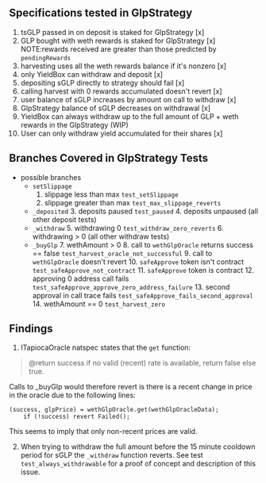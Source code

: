 ## Specifications tested in GlpStrategy

1. tsGLP passed in on deposit is staked for GlpStrategy [x]
2. GLP bought with weth rewards is staked for GlpStrategy [x] NOTE:rewards received are greater than those predicted by `pendingRewards`
3. harvesting uses all the weth rewards balance if it's nonzero [x]
4. only YieldBox can withdraw and deposit [x]
5. depositing sGLP directly to strategy should fail [x]
6. calling harvest with 0 rewards accumulated doesn't revert [x]
7. user balance of sGLP increases by amount on call to withdraw [x]
8. GlpStrategy balance of sGLP decreases on withdrawal [x]
9. YieldBox can always withdraw up to the full amount of GLP + weth rewards in the GlpStrategy (WIP)
10. User can only withdraw yield accumulated for their shares [x]

## Branches Covered in GlpStrategy Tests

- possible branches
	- `setSlippage` 
		1. slippage less than max `test_setSlippage`
		2. slippage greater than max `test_max_slippage_reverts`
	- `_deposited`
		3. deposits paused `test_paused`
		4. deposits unpaused (all other deposit tests)
	- `_withdraw`
		5. withdrawing 0 `test_withdraw_zero_reverts`
		6. withdrawing > 0 (all other withdraw tests)
	- `_buyGlp`
		7. wethAmount > 0
			8. call to `wethGlpOracle` returns success == false `test_harvest_oracle_not_successful`
			9. call to `wethGlpOracle` doesn't revert
				10. `safeApprove` token isn't contract `test_safeApprove_not_contract`
				11. `safeApprove` token is contract
					12. approving 0 address call fails `test_safeApprove_approve_zero_address_failure`
					13. second approval in call trace fails `test_safeApprove_fails_second_approval` 
		14. wethAmount == 0 `test_harvest_zero`

## Findings 

1. ITapiocaOracle natspec states that the `get` function:
> @return success if no valid (recent) rate is available, return false else true.

Calls to _buyGlp would therefore revert is there is a recent change in price in the oracle due to the following lines: 

```solidity
(success, glpPrice) = wethGlpOracle.get(wethGlpOracleData);
    if (!success) revert Failed();
```

This seems to imply that only non-recent prices are valid. 

2. When trying to withdraw the full amount before the 15 minute cooldown period for sGLP the `_withdraw` function reverts. See test `test_always_withdrawable` for a proof of concept and description of this issue. 

